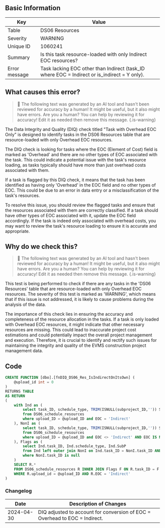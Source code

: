 ## Basic Information

| Key           | Value                                                                                        |
| ------------- | -------------------------------------------------------------------------------------------- |
| Table         | DS06 Resources                                                                               |
| Severity      | WARNING                                                                                      |
| Unique ID     | 1060241                                                                                      |
| Summary       | Is this task resource-loaded with only Indirect EOC resources?                               |
| Error message | Task lacking EOC other than Indirect (task_ID where EOC = Indirect or is_indirect = Y only). |

## What causes this error?

> :robot: The following text was generated by an AI tool and hasn't been reviewed for accuracy by a human! It might be useful, but it also might have errors. Are you a human? You can help by reviewing it for accuracy! Edit it as needed then remove this message.
> {.is-warning}

The Data Integrity and Quality (DIQ) check titled "Task with Overhead EOC Only" is designed to identify tasks in the DS06 Resources table that are resource-loaded with only Overhead EOC resources.

The DIQ check is looking for tasks where the EOC (Element of Cost) field is marked as 'Overhead' and there are no other types of EOC associated with the task. This could indicate a potential issue with the task's resource loading, as tasks typically should have more than just overhead costs associated with them.

If a task is flagged by this DIQ check, it means that the task has been identified as having only 'Overhead' in the EOC field and no other types of EOC. This could be due to an error in data entry or a misclassification of the task's resources.

To resolve this issue, you should review the flagged tasks and ensure that the resources associated with them are correctly classified. If a task should have other types of EOC associated with it, update the EOC field accordingly. If the task is indeed only associated with overhead costs, you may want to review the task's resource loading to ensure it is accurate and appropriate.

## Why do we check this?

> :robot: The following text was generated by an AI tool and hasn't been reviewed for accuracy by a human! It might be useful, but it also might have errors. Are you a human? You can help by reviewing it for accuracy! Edit it as needed then remove this message.
> {.is-warning}

This test is being performed to check if there are any tasks in the 'DS06 Resources' table that are resource-loaded with only Overhead EOC resources. The severity of this test is marked as 'WARNING', which means that if this issue is not addressed, it is likely to cause problems during the analysis of the data.

The importance of this check lies in ensuring the accuracy and completeness of the resource allocation in the tasks. If a task is only loaded with Overhead EOC resources, it might indicate that other necessary resources are missing. This could lead to inaccurate project cost estimations and could potentially impact the overall project management and execution. Therefore, it is crucial to identify and rectify such issues for maintaining the integrity and quality of the EVMS construction project management data.

## Code

```sql
CREATE FUNCTION [dbo].[fnDIQ_DS06_Res_IsIndirectOnItsOwn] (
	@upload_id int = 0
)
RETURNS TABLE
AS RETURN
(
	with Ind as (
		select task_ID, schedule_type, TRIM(ISNULL(subproject_ID,'')) SubP
		from DS06_schedule_resources
		where upload_ID = @upload_ID and EOC = 'Indirect'
	), NonI as (
		select task_ID, schedule_type, TRIM(ISNULL(subproject_ID,'')) SubP
		from DS06_schedule_resources
		where upload_ID = @upload_ID and EOC <> 'Indirect' AND EOC IS NOT NULL
	), Flags as (
		select Ind.task_ID, Ind.schedule_type, Ind.SubP
		from Ind left outer join NonI on Ind.task_ID = NonI.task_ID AND Ind.schedule_type = NonI.schedule_type AND Ind.SubP = NonI.SubP
		where NonI.task_ID is null
	)
	SELECT R.*
	FROM DS06_schedule_resources R INNER JOIN Flags F ON R.task_ID = F.task_ID AND R.schedule_type = F.schedule_type AND TRIM(ISNULL(R.subproject_ID,'')) = F.SubP
	WHERE R.upload_id = @upload_ID AND R.EOC = 'Indirect'
)
```

### Changelog

| Date       | Description of Changes                                                      |
| ---------- | --------------------------------------------------------------------------- |
| 2024-04-30 | DIQ adjusted to account for conversion of EOC = Overhead to EOC = Indirect. |
